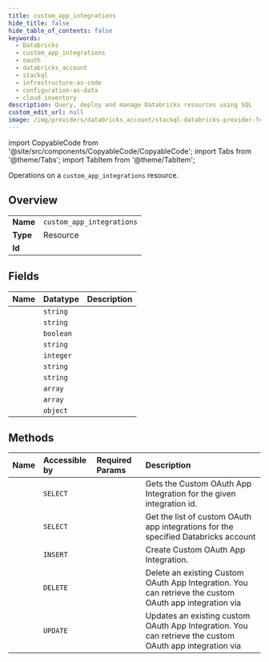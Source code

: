 ```yaml
---
title: custom_app_integrations
hide_title: false
hide_table_of_contents: false
keywords:
  - Databricks
  - custom_app_integrations
  - oauth
  - databricks_account
  - stackql
  - infrastructure-as-code
  - configuration-as-data
  - cloud inventory
description: Query, deploy and manage Databricks resources using SQL
custom_edit_url: null
image: /img/providers/databricks_account/stackql-databricks-provider-featured-image.png
---
```


import CopyableCode from '@site/src/components/CopyableCode/CopyableCode';
import Tabs from '@theme/Tabs';
import TabItem from '@theme/TabItem';

Operations on a <code>custom_app_integrations</code> resource.  

## Overview
<table><tbody>
<tr><td><b>Name</b></td><td><code>custom_app_integrations</code></td></tr>
<tr><td><b>Type</b></td><td>Resource</td></tr>
<tr><td><b>Id</b></td><td><CopyableCode code="databricks_account.oauth.custom_app_integrations" /></td></tr>
</tbody></table>

## Fields
| Name | Datatype | Description |
|:-----|:---------|:------------|
| <CopyableCode code="name" /> | `string` |  |
| <CopyableCode code="client_id" /> | `string` |  |
| <CopyableCode code="confidential" /> | `boolean` |  |
| <CopyableCode code="create_time" /> | `string` |  |
| <CopyableCode code="created_by" /> | `integer` |  |
| <CopyableCode code="creator_username" /> | `string` |  |
| <CopyableCode code="integration_id" /> | `string` |  |
| <CopyableCode code="redirect_urls" /> | `array` |  |
| <CopyableCode code="scopes" /> | `array` |  |
| <CopyableCode code="token_access_policy" /> | `object` |  |

## Methods
| Name | Accessible by | Required Params | Description |
|:-----|:--------------|:----------------|:------------|
| <CopyableCode code="get" /> | `SELECT` | <CopyableCode code="account_id, integration_id" /> | Gets the Custom OAuth App Integration for the given integration id. |
| <CopyableCode code="list" /> | `SELECT` | <CopyableCode code="account_id" /> | Get the list of custom OAuth app integrations for the specified Databricks account |
| <CopyableCode code="create" /> | `INSERT` | <CopyableCode code="account_id" /> | Create Custom OAuth App Integration. |
| <CopyableCode code="delete" /> | `DELETE` | <CopyableCode code="account_id, integration_id" /> | Delete an existing Custom OAuth App Integration. You can retrieve the custom OAuth app integration via |
| <CopyableCode code="update" /> | `UPDATE` | <CopyableCode code="account_id, integration_id" /> | Updates an existing custom OAuth App Integration. You can retrieve the custom OAuth app integration via |
